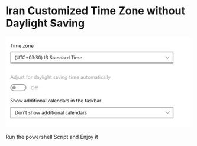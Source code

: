 # Iran Customized Time Zone without Daylight Saving

<p align="center"> <img src="time-zone.jpg"> </p>

Run the powershell Script and Enjoy it
